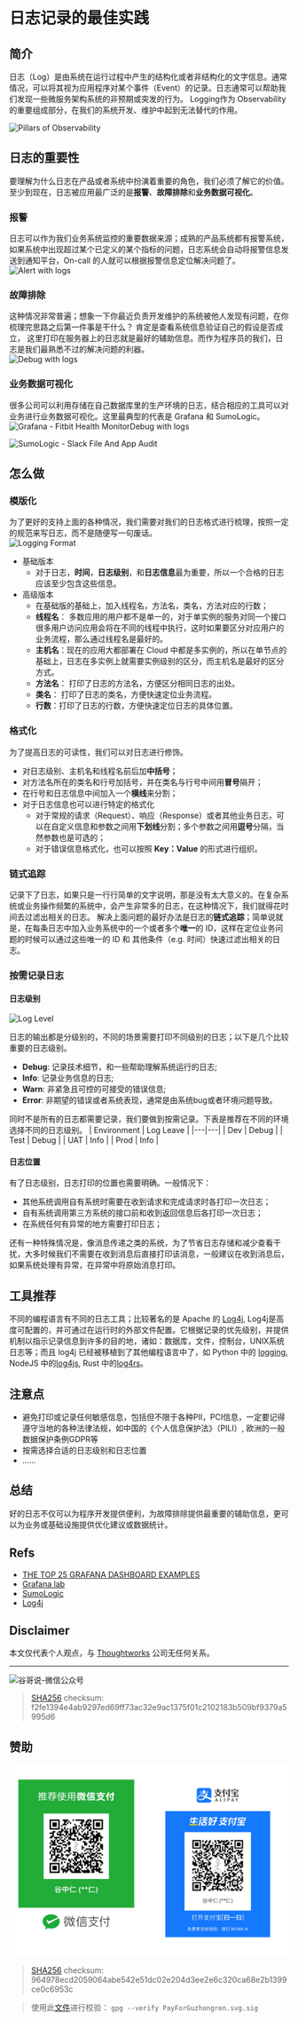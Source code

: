 # 日志记录的最佳实践

## 简介

日志（Log）是由系统在运行过程中产生的结构化或者非结构化的文字信息。通常情况，可以将其视为应用程序对某个事件（Event）的记录。日志通常可以帮助我们发现一些微服务架构系统的非预期或突发的行为。
Logging作为 Observability的重要组成部分，在我们的系统开发、维护中起到无法替代的作用。

<img src='https://cdn.staticaly.com/gh/guzhongren/data-hosting@main/Software-Engineering/Observability/01.Pillars-of-Observability.drawio.5ewrap798t40.webp' alt='Pillars of Observability' style="clear: both; display: block; margin: auto;" />

## 日志的重要性

要理解为什么日志在产品或者系统中扮演着重要的角色，我们必须了解它的价值。至少到现在，日志被应用最广泛的是**报警**、**故障排除**和**业务数据可视化**。

### 报警  
日志可以作为我们业务系统监控的重要数据来源；成熟的产品系统都有报警系统，如果系统中出现超过某个已定义的某个指标的问题，日志系统会自动将报警信息发送到通知平台，On-call 的人就可以根据报警信息定位解决问题了。  
 <img src='https://grafana.com/static/img/logs/logs-prometheus-alterting.svg' alt='Alert with logs' style="clear: both; display: block; margin: auto;" />
### 故障排除  
这种情况非常普遍；想象一下你最近负责开发维护的系统被他人发现有问题，在你梳理完思路之后第一件事是干什么？ 肯定是查看系统信息验证自己的假设是否成立， 这里打印在服务器上的日志就是最好的辅助信息。而作为程序员的我们，日志是我们最熟悉不过的解决问题的利器。  
<img src='https://grafana.com/static/img/logs/logs-effective-debugging.gif' alt='Debug with logs' style="clear: both; display: block; margin: auto;" />
### 业务数据可视化  
很多公司可以利用存储在自己数据库里的生产环境的日志，结合相应的工具可以对业务进行业务数据可视化。这里最典型的代表是 Grafana 和 SumoLogic。
<img src='https://images.contentful.com/aw6mkmszlj4x/4aSWLe82Z68yjdprQJHnLu/436403e98a0f28af4f38a6da948a84bc/fitbithealthmonitor.png' alt='Grafana - Fitbit Health MonitorDebug with logs' style="clear: both; display: block; margin: auto;"/>

<img src='https://help.sumologic.com/@api/deki/files/7186/Slack_File_And_App_Audit.png?revision=1' alt='SumoLogic - Slack File And App Audit' style="clear: both; display: block; margin: auto;" />

## 怎么做  
### 模版化
为了更好的支持上面的各种情况，我们需要对我们的日志格式进行梳理，按照一定的规范来写日志，而不是随便写一句废话。  
<img src='https://cdn.staticaly.com/gh/guzhongren/data-hosting@main/Software-Engineering/Observability/Logging/logging.25uhyh14zi2o.webp' alt='Logging Format' style="clear: both; display: block; margin: auto;" />
- 基础版本  
	- 对于日志，**时间**，**日志级别**，和**日志信息**最为重要，所以一个合格的日志应该至少包含这些信息。
- 高级版本  
	- 在基础版的基础上，加入线程名，方法名，类名，方法对应的行数；  
	- **线程名**： 多数应用的用户都不是单一的，对于单实例的服务对同一个接口很多用户访问应用会将在不同的线程中执行，这时如果要区分对应用户的业务流程，那么通过线程名是最好的。
	- **主机名**：现在的应用大都部署在 Cloud 中都是多实例的，所以在单节点的基础上，日志在多实例上就需要实例级别的区分，而主机名是最好的区分方式。
	- **方法名**： 打印了日志的方法名，方便区分相同日志的出处。
	- **类名**： 打印了日志的类名，方便快速定位业务流程。
	- **行数**：打印了日志的行数，方便快速定位日志的具体位置。
### 格式化  

为了提高日志的可读性，我们可以对日志进行修饰。

- 对日志级别、主机名和线程名前后加**中括号**；  
- 对方法名所在的类名和行号加括号，并在类名与行号中间用**冒号**隔开；  
- 在行号和日志信息中间加入一个**横线**来分割；  
- 对于日志信息也可以进行特定的格式化  
  - 对于常规的请求（Request）、响应（Response）或者其他业务日志，可以在自定义信息和参数之间用**下划线**分割；多个参数之间用**逗号**分隔，当然参数也是可选的；  
  - 对于错误信息格式化，也可以按照 **Key：Value** 的形式进行组织。

### 链式追踪

记录下了日志，如果只是一行行简单的文字说明，那是没有太大意义的。在复杂系统或业务操作频繁的系统中，会产生非常多的日志，在这种情况下，我们就得花时间去过滤出相关的日志。
解决上面问题的最好办法是日志的**链式追踪**；简单说就是，在每条日志中加入业务系统中的一个或者多个**唯一**的 ID，这样在定位业务问题的时候可以通过这些唯一的 ID 和 其他条件（e.g. 时间）快速过滤出相关的日志。

### 按需记录日志  

#### 日志级别
  
<img src='https://cdn.staticaly.com/gh/guzhongren/data-hosting@main/Software-Engineering/Observability/Logging/Log-level.1p6czhkrcnr4.webp' alt='Log Level' style="clear: both; display: block; margin: auto;" />

日志的输出都是分级别的，不同的场景需要打印不同级别的日志；以下是几个比较重要的日志级别。 

- **Debug**: 记录技术细节，和一些帮助理解系统运行的日志; 
- **Info**: 记录业务信息的日志;
- **Warn**: 非紧急且可控的可接受的错误信息;
- **Error**: 非期望的错误或者系统表现，通常是由系统bug或者环境问题导致。

同时不是所有的日志都需要记录，我们要做到按需记录。下表是推荐在不同的环境选择不同的日志级别。
| Environment | Log Leave |
|---|---|
| Dev | Debug |
| Test | Debug |
| UAT | Info |
| Prod | Info |

#### 日志位置

有了日志级别，日志打印的位置也需要明确。一般情况下：
- 其他系统调用自有系统时需要在收到请求和完成请求时各打印一次日志；
- 自有系统调用第三方系统的接口前和收到返回信息后各打印一次日志；
- 在系统任何有异常的地方需要打印日志；

还有一种特殊情况是，像消息传递之类的系统，为了节省日志存储和减少查看干扰，大多时候我们不需要在收到消息后直接打印该消息，一般建议在收到消息后，如果系统处理有异常，在异常中将原始消息打印。
## 工具推荐  
不同的编程语言有不同的日志工具；比较著名的是 Apache 的 [Log4j](https://logging.apache.org/log4j), Log4j是高度可配置的，并可通过在运行时的外部文件配置。它根据记录的优先级别，并提供机制以指示记录信息到许多的目的地，诸如：数据库，文件，控制台，UNIX系统日志等；而且 log4j 已经被移植到了其他编程语言中了，如 Python 中的 [logging](https://docs.python.org/3/library/logging.html), NodeJS 中的[log4js](https://www.npmjs.com/package/log4js), Rust 中的[log4rs](https://crates.io/crates/log4rs)。
## 注意点  

- 避免打印或记录任何敏感信息，包括但不限于各种PII，PCI信息，一定要记得遵守当地的各种法律法规，如中国的《个人信息保护法》（PILI）, 欧洲的一般数据保护条例GDPR等  
- 按需选择合适的日志级别和日志位置
- ...... 
## 总结  
好的日志不仅可以为程序开发提供便利，为故障排除提供最重要的辅助信息，更可以为业务或基础设施提供优化建议或数据统计。 

## Refs

- [THE TOP 25 GRAFANA DASHBOARD EXAMPLES](https://logit.io/blog/post/the-top-21-grafana-dashboards-and-visualisations)  
- [Grafana lab](https://grafana.com/)  
- [SumoLogic](https://www.sumologic.com/)  
- [Log4j](https://logging.apache.org/log4j)  

## Disclaimer

本文仅代表个人观点，与 [Thoughtworks](https://www.Thoughtworks.com/) 公司无任何关系。

----
![谷哥说-微信公众号](https://cdn.jsdelivr.net/gh/guzhongren/data-hosting@main/20210819/wechat.ae9zxgscqcg.png)
> [SHA256](https://emn178.github.io/online-tools/sha256_checksum.html) checksum: f2fe1394e4ab9297ed69ff73ac32e9ac1375f01c2102183b509bf9379a5995d6

## 赞助

![PayForGuzhongren](/images/pay/PayForGuzhongren.svg)
> [SHA256](https://emn178.github.io/online-tools/sha256_checksum.html) checksum: 964978ecd2059064abe542e51dc02e204d3ee2e6c320ca68e2b1399ce0c6953c

> 使用此[文件](https://guzhongren.github.io/images/pay/payforguzhongren.svg.sig)进行校验： `gpg --verify PayForGuzhongren.svg.sig`

